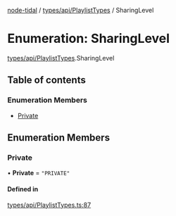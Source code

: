 [node-tidal](../README.md) / [types/api/PlaylistTypes](../modules/types_api_PlaylistTypes.md) / SharingLevel

# Enumeration: SharingLevel

[types/api/PlaylistTypes](../modules/types_api_PlaylistTypes.md).SharingLevel

## Table of contents

### Enumeration Members

- [Private](types_api_PlaylistTypes.SharingLevel.md#private)

## Enumeration Members

### Private

• **Private** = ``"PRIVATE"``

#### Defined in

[types/api/PlaylistTypes.ts:87](https://github.com/Mawco/node-tidal/blob/7587986/src/types/api/PlaylistTypes.ts#L87)
